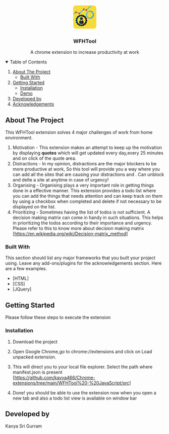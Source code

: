 <!-- PROJECT LOGO -->
<br />
<p align="center">
  <a href="https://github.com/kavya466/Chrome-extensions/tree/main/WFHTool%20-%20JavaScript">
    <img src="src/icon_128.png" alt="Logo" width="80" height="80">
  </a>

  <h3 align="center">WFHTool</h3>

  <p align="center">
    A chrome extension to increase productivity at work
    <br />
  </p>


<!-- TABLE OF CONTENTS -->
<details open="open">
  <summary>Table of Contents</summary>
  <ol>
    <li>
      <a href="#about-the-project">About The Project</a>
      <ul>
        <li><a href="#built-with">Built With</a></li>
      </ul>
    </li>
    <li>
      <a href="#getting-started">Getting Started</a>
      <ul>
        <li><a href="#installation">Installation</a></li>
         <li><a href="#Demo">Demo</a></li>
      </ul>
    </li>
    <li><a href="#contact">Developed by</a></li>
    <li><a href="#acknowledgements">Acknowledgements</a></li>
  </ol>
</details>



<!-- ABOUT THE PROJECT -->
## About The Project

This WFHTool extension solves 4 major challenges of work from home environment.

1. Motivation - This extension makes an attempt to keep up the motivation by displaying <strong>quotes</strong> which will get updated every day,every 25 minutes and on click of the quote area.
2. Distractions - In my opinion, distractions are the major blockers to be more productive at work, So this tool will provide you a way where you can add all the sites that are causing your distractions and <block them>. Can unblock and delte a site at anytime in case of urgency!
3. Organising - Organising plays a very important role in getting things done in a effective manner. This extension provides a todo list where you can add the things that needs attention and can keep track on them by using a checkbox when completed and delete if not necessary to be displayed on the list.
4. Prioritizing - Sometimes having the list of todos is not sufficient. A decision making matrix can come in handy in such situations. This helps in prioritizing the todos according to their importance and urgency. Please refer to this to know more about decision making matrix [https://en.wikipedia.org/wiki/Decision-matrix_method]


### Built With

This section should list any major frameworks that you built your project using. Leave any add-ons/plugins for the acknowledgements section. Here are a few examples.
* [HTML]
* [CSS]
* [JQuery]



<!-- GETTING STARTED -->
## Getting Started
 Please follow these steps to execute the extension

### Installation
    
1. Download the project
2. Open Google Chrome,go to chrome://extensions and click on Load unpacked extension.
3. This will direct you to your local file explorer. Select the path where manifest.json is present <br>
   [https://github.com/kavya466/Chrome-extensions/tree/main/WFHTool%20-%20JavaScript/src]
  
4. Done! you should be able to use the extension now when you open a new tab and also a todo list view is available on window bar


<!-- CONTACT -->
## Developed by

Kavya Sri Gurram 
